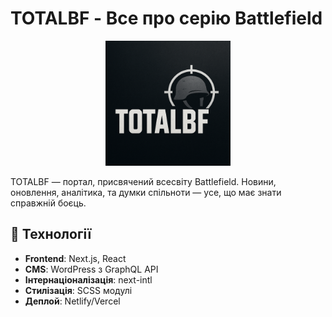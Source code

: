 # TOTALBF - Все про серію Battlefield

<div align="center">
  <img src="public/totalbf.png" alt="TotalBF Logo" width="200" height="auto">
</div>

TOTALBF — портал, присвячений всесвіту Battlefield. Новини, оновлення, аналітика, та думки спільноти — усе, що має знати справжній боєць.

## 🚀 Технології

- **Frontend**: Next.js, React
- **CMS**: WordPress з GraphQL API
- **Інтернаціоналізація**: next-intl
- **Стилізація**: SCSS модулі
- **Деплой**: Netlify/Vercel
